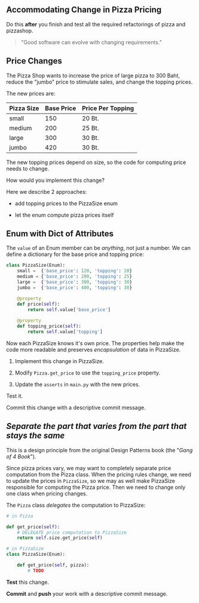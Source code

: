 ## Accommodating Change in Pizza Pricing

Do this **after** you finish and test all the required refactorings
of pizza and pizzashop.


> "Good software can evolve with changing requirements."


## Price Changes

The Pizza Shop wants to increase the price of large pizza to 300 Baht, 
reduce the "jumbo" price to stimulate sales,
and change the topping prices.

The new prices are:

| Pizza Size  | Base Price | Price Per Topping |
|-------------|------------|-------------------|
| small       | 150        | 20 Bt.            |
| medium      | 200        | 25 Bt.            |
| large       | 300        | 30 Bt.            |
| jumbo       | 420        | 30 Bt.            |

The new topping prices depend on size, so the code for computing price needs to change.

How would you implement this change?

Here we describe 2 approaches:

- add topping prices to the PizzaSize enum

- let the enum compute pizza prices itself

## Enum with Dict of Attributes

The `value` of an Enum member can be *anything*, not just a number. 
We can define a dictionary for the base price and topping price:

```python
class PizzaSize(Enum):
    small =  {'base_price': 120, 'topping': 20}
    medium = {'base_price': 200, 'topping': 25}
    large =  {'base_price': 300, 'topping': 30}
    jumbo =  {'base_price': 400, 'topping': 30}

    @property
    def price(self):
        return self.value['base_price']
    
    @property
    def topping_price(self):
        return self.value['topping']
```
Now each PizzaSize knows it's own price.  The properties help make the code more readable and preserves *encapsulation* of data in PizzaSize.

1. Implement this change in PizzaSize.

2. Modify `Pizza.get_price` to use the `topping_price` property.

3. Update the `asserts` in `main.py` with the new prices.

Test it.

Commit this change with a descriptive commit message.


## *Separate the part that varies from the part that stays the same*

This is a design principle from the original Design Patterns book (the "*Gang of 4 Book*").

Since pizza prices vary, we may want to completely separate price computation from the Pizza class.  When the pricing rules change, we need to update the prices in `PizzaSize`, so we may as well make PizzaSize responsible for computing the Pizza price.  Then we need to change only one class when pricing changes.

The `Pizza` class *delegates* the computation to PizzaSize:

```python
# in Pizza

def get_price(self):
    # DELEGATE price computation to PizzaSize
    return self.size.get_price(self) 
```

```python
# in PizzaSize
class PizzaSize(Enum):

    def get_price(self, pizza):
        # TODO
```

**Test** this change.

**Commit** and **push** your work with a descriptive commit message.
